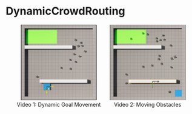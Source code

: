 # DynamicCrowdRouting
<div align="center"> <!-- Center the entire block -->
  <!-- First image and description -->
  <div style="display: inline-block; text-align: center; margin-right: 20px;">
    <a href="https://drive.google.com/file/d/1mCdjcRqUc-TE6c4OE4SKSzjM2Wq0iK5i/view">
      <img src="imgs/MovingGoal.png" alt="Video 1: Dynamic Goal Movement" width="200"/>
    </a>
    <br>
    <span>Video 1: Dynamic Goal Movement</span>
  </div>

  <!-- Second image and description -->
  <div style="display: inline-block; text-align: center;">
    <a href="https://drive.google.com/file/d/1qmMiXIci0RVm7msLzIWMI6Qjqhg3B18o/view">
      <img src="imgs/MovingObs.png" alt="Video 2: Moving Obstacles" width="200"/>
    </a>
    <br>
    <span>Video 2: Moving Obstacles</span>
  </div>
</div>


